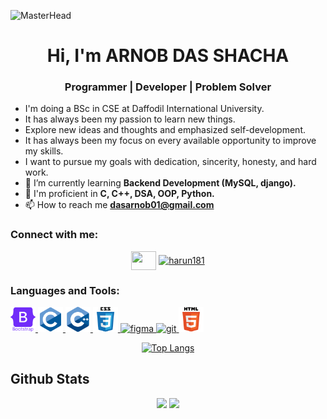![MasterHead](https://raw.githubusercontent.com/arnob444/arnob444/main/Banner%20%20(2560%20%C3%97%201000px).png)
<h1 align="center">Hi, I'm ARNOB DAS SHACHA</h1>
<h3 align="center">Programmer  |  Developer  |  Problem Solver</h3>




- I'm doing a BSc in CSE at Daffodil International University.
- It has always been my passion to learn new things.
- Explore new ideas and thoughts and emphasized self-development.
- It has always been my focus on every available opportunity to improve my skills.
- I want to pursue my goals with dedication, sincerity, honesty, and hard work.
- 🌱 I’m currently learning **Backend Development (MySQL, django).**
- 💬 I'm proficient in **C, C++, DSA, OOP, Python.**
- 📫 How to reach me **dasarnob01@gmail.com**

<h3 align="left">Connect with me:</h3>

<p align="center">
<a href="https://www.facebook.com/arnobdas.shaccha.9/" target="blank"><img align="center" src="https://raw.githubusercontent.com/rahuldkjain/github-profile-readme-generator/master/src/images/icons/Social/facebook.svg" alt="" height="30" width="40" /></a>
<a href="(https://www.linkedin.com/in/arnob-das-24b356231/" target="blank"><img align="center" src="https://raw.githubusercontent.com/rahuldkjain/github-profile-readme-generator/master/src/images/icons/Social/linked-in-alt.svg" alt="harun181" height="30" width="40" /></a>

<h3 align="left">Languages and Tools:</h3>
<p align="left"> <a href="https://getbootstrap.com" target="_blank" rel="noreferrer"> 
  <img src="https://raw.githubusercontent.com/devicons/devicon/master/icons/bootstrap/bootstrap-plain-wordmark.svg" alt="bootstrap" width="40" height="40"/> </a> <a href="https://www.cprogramming.com/" target="_blank" rel="noreferrer"> <img src="https://raw.githubusercontent.com/devicons/devicon/master/icons/c/c-original.svg" alt="c" width="40" height="40"/> </a> <a href="https://www.w3schools.com/cpp/" target="_blank" rel="noreferrer"> <img src="https://raw.githubusercontent.com/devicons/devicon/master/icons/cplusplus/cplusplus-original.svg" alt="cplusplus" width="40" height="40"/> </a> <a href="https://www.w3schools.com/css/" target="_blank" rel="noreferrer"> <img src="https://raw.githubusercontent.com/devicons/devicon/master/icons/css3/css3-original-wordmark.svg" alt="css3" width="40" height="40"/> </a> <a href="https://www.figma.com/" target="_blank" rel="noreferrer"> <img src="https://www.vectorlogo.zone/logos/figma/figma-icon.svg" alt="figma" width="40" height="40"/> </a> <a href="https://git-scm.com/" target="_blank" rel="noreferrer"> <img src="https://www.vectorlogo.zone/logos/git-scm/git-scm-icon.svg" alt="git" width="40" height="40"/> </a> <a href="https://www.w3.org/html/" target="_blank" rel="noreferrer"> <img src="https://raw.githubusercontent.com/devicons/devicon/master/icons/html5/html5-original-wordmark.svg" alt="html5" width="40" height="40"/> </a>

</p>

<div align="center">
 
[![Top Langs](https://github-readme-stats.vercel.app/api/top-langs/?username=arnob444&theme=dark&hide_border=true)](https://github.com/anuraghazra/github-readme-stats)

</div>
 
## Github Stats  

<div align="center">
  <img width="48%" src="https://github-readme-stats.vercel.app/api?username=arnob444&theme=dark&show_icons=true&hide_border=true&count_private=true" />
  <img width="48%" src="https://github-readme-streak-stats.herokuapp.com/?user=arnob444&theme=dark&hide_border=true" />
</div>

<br/>
